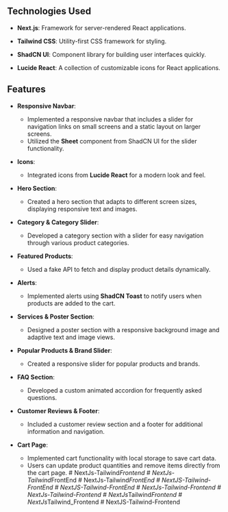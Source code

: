 ## Technologies Used

- **Next.js**: Framework for server-rendered React applications.

- **Tailwind CSS**: Utility-first CSS framework for styling.

- **ShadCN UI**: Component library for building user interfaces quickly.


- **Lucide React**: A collection of customizable icons for React applications.

## Features

- **Responsive Navbar**: 
  - Implemented a responsive navbar that includes a slider for navigation links on small screens and a static layout on larger screens.
  - Utilized the **Sheet** component from ShadCN UI for the slider functionality.

- **Icons**: 
  - Integrated icons from **Lucide React** for a modern look and feel.

- **Hero Section**: 
  - Created a hero section that adapts to different screen sizes, displaying responsive text and images.

- **Category & Category Slider**: 
  - Developed a category section with a slider for easy navigation through various product categories.

- **Featured Products**: 
  - Used a fake API to fetch and display product details dynamically.

- **Alerts**: 
  - Implemented alerts using **ShadCN Toast** to notify users when products are added to the cart.

- **Services & Poster Section**: 
  - Designed a poster section with a responsive background image and adaptive text and image views.

- **Popular Products & Brand Slider**: 
  - Created a responsive slider for popular products and brands.

- **FAQ Section**: 
  - Developed a custom animated accordion for frequently asked questions.

- **Customer Reviews & Footer**: 
  - Included a customer review section and a footer for additional information and navigation.

- **Cart Page**: 
  - Implemented cart functionality with local storage to save cart data.
  - Users can update product quantities and remove items directly from the cart page.
#   N e x t J s - T a i l w i n d _ F r o n t e n d 
 
 #   N e x t J s - T a i l w i n d _ F r o n t E n d 
 
 #   N e x t J s - T a i l w i n d _ F r o n t E n d 
 
 #   N e x t J S - T a i l w i n d - F r o n t E n d 
 
 #   N e x t J S - T a i l w i n d - F r o n t E n d 
 
 #   N e x t J s - T a i l w i n d - F r o n t e n d 
 
 #   N e x t J s - T a i l w i n d - F r o n t e n d 
 
 #   N e x t J s _ T a i l w i n d _ F r o n t e n d 
 
 #   N e x t J s _ T a i l w i n d _ F r o n t e n d 
 
 #   N e x t J S - T a i l w i n d - F r o n t e n d  
 